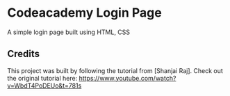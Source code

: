 # Codeacademy Login Page
A simple login page built using HTML, CSS
## Credits
This project was built by following the tutorial from [Shanjai Raj].
Check out the original tutorial here: https://www.youtube.com/watch?v=WbdT4PoDEUo&t=781s
